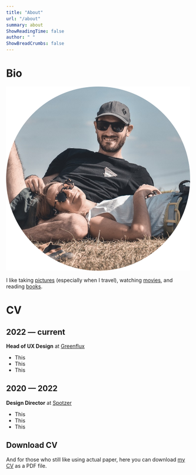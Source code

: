 ```yaml
---
title: "About"
url: "/about"
summary: about
ShowReadingTime: false
author: " "
ShowBreadCrumbs: false
---
```


# Bio

![Profile picture](/content/posts/about/images/profilepic.png)

I like taking [pictures](tags/photography/) (especially when I travel), watching [movies](tags/movies), and reading [books](tags/books).

# CV
## 2022 — current
**Head of UX Design** at [Greenflux](https://greenflux.com)
- This
- This
- This

## 2020 — 2022
**Design Director** at [Spotzer](https://spotzerdigital.com)
- This
- This
- This

## Download CV
And for those who still like using actual paper, here you can download [my CV]() as a PDF file.